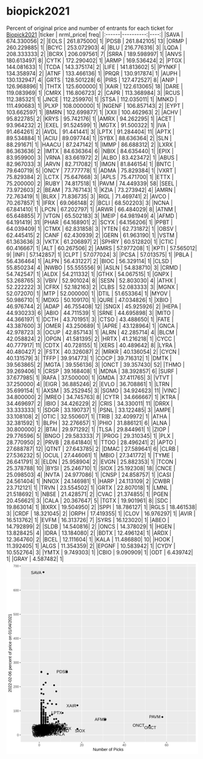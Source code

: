 # biopick2021
Percent of original price and number of entrants for each ticket for [Biopick2021](https://twitter.com/hashtag/Biopick2021)
|ticker | nrml_price| freq|
|:------|----------:|----:|
|SAVA   | 674.330056|    2|
|EOLS   | 261.875000|    1|
|PDSB   | 261.842105|   13|
|ORMP   | 260.229885|    1|
|BCYC   | 253.072903|    4|
|BLU    | 216.776316|    3|
|LQDA   | 208.333333|    2|
|BCRX   | 206.097561|    7|
|SRRA   | 189.598997|    1|
|ANVS   | 180.613497|    8|
|CYTK   | 172.290402|    1|
|ARMP   | 169.536424|    2|
|PTGX   | 144.081633|    1|
|TCDA   | 143.375174|    2|
|LIFE   | 141.813602|    5|
|PYNKF  | 134.358974|    2|
|ATNF   | 133.466136|    1|
|PRQR   | 130.917874|    1|
|AUPH   | 130.132947|    4|
|GRTS   | 128.501228|    6|
|PIRS   | 127.472527|    8|
|ANIP   | 126.968896|    1|
|THTX   | 125.600000|    1|
|XAIR   | 122.613065|   18|
|DARE   | 119.083969|    1|
|CMRX   | 116.806723|    2|
|CAPR   | 113.368984|    3|
|RCUS   | 112.385321|    1|
|JNCE   | 112.259970|    1|
|STSA   | 112.035011|    1|
|MNKD   | 111.490683|    1|
|PLXP   | 108.000000|    1|
|NGENF  | 106.857143|    2|
|EYPT   | 103.662597|    1|
|BMRN   | 102.699877|    1|
|XXII   | 100.462963|    2|
|ACHV   |  95.822785|    2|
|KRYS   |  95.742176|    1|
|AMRX   |  94.262295|    1|
|ACET   |  93.964232|    2|
|EXEL   |  91.524599|    1|
|MGTX   |  91.500322|    1|
|IVA    |  91.464261|    2|
|AVDL   |  91.441441|    3|
|LPTX   |  91.284404|   11|
|APTX   |  89.534884|    1|
|ACIU   |  89.097744|    1|
|SYBX   |  88.636364|    2|
|SLN    |  88.291671|    1|
|HAACU  |  87.247142|    1|
|IMMP   |  86.688312|    2|
|LXRX   |  86.363636|    2|
|IMTX   |  84.636364|    6|
|NBIX   |  84.635440|    1|
|EPIX   |  83.959900|    3|
|VRNA   |  83.661972|    2|
|ALBO   |  83.423472|    1|
|ABUS   |  82.967033|    3|
|ARVN   |  82.717082|    1|
|IMGN   |  81.846154|    1|
|BNTC   |  79.640719|    5|
|ONCY   |  77.777778|    1|
|ADMA   |  75.829384|    1|
|VXRT   |  75.829384|    2|
|LCTX   |  75.647668|    3|
|APLS   |  75.471700|    1|
|ETTX   |  75.200000|    2|
|RUBY   |  74.817518|    1|
|PAVM   |  74.449339|   58|
|SEEL   |  73.972603|    2|
|BEAM   |  73.767143|    1|
|KZIA   |  73.273942|    4|
|AMRN   |  72.763419|    1|
|BLRX   |  71.836735|    3|
|RIGL   |  71.469741|    2|
|AVCO   |  70.267857|    1|
|IFRX   |  69.066148|    2|
|BCLI   |  68.502203|    3|
|NCNA   |  67.841410|    1|
|LPCN   |  67.202797|    1|
|ARWR   |  66.484029|    8|
|ATNM   |  65.648855|    7|
|VTGN   |  65.502183|    3|
|MEIP   |  64.981949|    4|
|AFMD   |  64.191419|   31|
|PHAR   |  64.168901|    2|
|SCYX   |  64.156206|    1|
|PPBT   |  64.039409|    1|
|CTMX   |  62.831858|    3|
|YTEN   |  62.731872|    1|
|OBSV   |  62.445415|    2|
|CANF   |  62.430939|    2|
|GERN   |  61.963190|    1|
|VSTM   |  61.363636|    3|
|VKTX   |  61.206897|    2|
|SPHRY  |  60.512820|    1|
|CTIC   |  60.416667|    1|
|ALT    |  60.267506|    2|
|AMRS   |  57.977208|    1|
|KPTI   |  57.565012|    9|
|INFI   |  57.142857|    1|
|CLPT   |  57.077024|    3|
|PCSA   |  57.013575|    1|
|PBLA   |  56.436464|    1|
|ALPN   |  56.431227|    2|
|BIOC   |  56.329114|    1|
|CLSD   |  55.850234|    4|
|NWBO   |  55.555556|    9|
|ASLN   |  54.838710|    3|
|CRMD   |  54.742547|    1|
|ALDX   |  54.211332|    1|
|GTHX   |  54.067515|    1|
|GNPX   |  53.268765|    3|
|VBIV   |  52.901024|    8|
|SESN   |  52.803030|    4|
|ATHX   |  52.222222|    3|
|CFRX   |  52.182163|    2|
|CLBS   |  52.083333|    3|
|MGNX   |  52.072070|    1|
|MTP    |  52.000000|    1|
|DTIL   |  51.653364|    1|
|MYOV   |  50.986710|    1|
|MDXG   |  50.109170|    1|
|QURE   |  47.034826|    1|
|XBIO   |  46.976744|    2|
|ADAP   |  46.755408|   12|
|SNGX   |  45.925926|    2|
|HEPA   |  44.930233|    6|
|ABIO   |  44.711539|    1|
|SRNE   |  44.695898|    3|
|MITO   |  44.366197|    1|
|DCTH   |  43.701951|    3|
|CTSO   |  43.488650|    1|
|FATE   |  43.387600|    3|
|OMER   |  43.250689|    1|
|APRE   |  43.128964|    1|
|GNCA   |  42.978723|    3|
|OCUP   |  42.857143|    1|
|ALRN   |  42.285714|    4|
|BLCM   |  42.058824|    2|
|OPGN   |  41.581395|    2|
|HRTX   |  41.216218|    1|
|CYCC   |  40.777917|   11|
|CDTX   |  40.728155|    1|
|XERS   |  40.489642|    8|
|LYRA   |  40.480427|    2|
|FSTX   |  40.326087|    2|
|MRKR   |  40.136054|    2|
|CYCN   |  40.131579|    3|
|TFFP   |  39.914773|    1|
|COCP   |  39.716312|    1|
|DMTK   |  39.563865|    2|
|MGTA   |  39.556136|    3|
|ONCT   |  39.357430|   52|
|THMO   |  39.269406|    1|
|CRSP   |  39.168408|    1|
|MDNA   |  38.392857|    6|
|SURF   |  37.677985|    1|
|RAFA   |  37.500000|    1|
|GMDA   |  37.411765|    3|
|VTVT   |  37.250000|    4|
|EIGR   |  36.885246|    2|
|EVLO   |  36.708861|    1|
|LTRN   |  35.699154|    1|
|AXSM   |  35.252945|    3|
|SGMO   |  34.924623|   11|
|VINC   |  34.800000|    2|
|MREO   |  34.745763|    8|
|CYTR   |  34.666667|    1|
|KTRA   |  34.469697|    2|
|IBIO   |  34.426229|    2|
|CRIS   |  34.330011|   11|
|DRRX   |  33.333333|    1|
|SDGR   |  33.190737|    1|
|PSNL   |  33.122485|    3|
|AMPE   |  33.108108|    2|
|OTIC   |  32.550607|    1|
|TRIB   |  32.409972|    1|
|ATHA   |  32.381592|    1|
|BLPH   |  32.276657|    1|
|PHIO   |  31.886121|    6|
|ALNA   |  30.800000|    2|
|BTAI   |  29.971292|    1|
|TLSA   |  29.844961|    1|
|ZIOP   |  29.776596|    5|
|BNGO   |  29.583333|    7|
|PROG   |  29.310345|    1|
|PLX    |  28.770950|    2|
|PRVB   |  28.641840|    1|
|TTOO   |  28.496241|    2|
|APTO   |  27.688787|   12|
|QTNT   |  27.643785|    2|
|DMAC   |  27.589641|    6|
|CLRB   |  27.536232|    5|
|OCUL   |  27.446061|    1|
|MBIO   |  27.341772|    1|
|TYME   |  26.641791|    3|
|ELDN   |  25.958904|    2|
|EVGN   |  25.882353|    1|
|TCON   |  25.378788|   10|
|BYSI   |  25.246710|    1|
|SIOX   |  25.192308|   18|
|CNCE   |  25.098503|    4|
|NVTA   |  24.977086|    1|
|CNSP   |  24.858757|    1|
|CASI   |  24.561404|    1|
|NNOX   |  24.146981|    1|
|HARP   |  24.113109|    2|
|CWBR   |  23.712121|    1|
|TRVN   |  23.554502|    1|
|GRTX   |  22.807018|    1|
|LMNL   |  21.518692|    1|
|NBSE   |  21.428571|    2|
|CVAC   |  21.374855|    1|
|PGEN   |  20.456621|    3|
|CALA   |  20.367647|    5|
|TGTX   |  19.901961|    8|
|SDC    |  19.863014|    1|
|BXRX   |  19.504950|    2|
|SPPI   |  18.786127|    1|
|RGLS   |  18.461538|    3|
|CRDF   |  18.321045|    2|
|ORPH   |  17.419355|    1|
|CLOV   |  16.976297|    1|
|AVIR   |  16.513762|    1|
|EVFM   |  16.313726|    7|
|SYRS   |  16.123020|    1|
|ABEO   |  14.792899|    2|
|SLDB   |  14.540816|    2|
|ONCS   |  14.378029|    1|
|HGEN   |  13.828425|    4|
|IDRA   |  13.184080|    2|
|BDTX   |  12.496124|    1|
|ARDX   |  12.364760|    2|
|BCEL   |  12.111604|    1|
|KALA   |  11.486880|   10|
|HOOK   |  11.392405|    1|
|ALGS   |  11.354359|    2|
|EPGNF  |  10.583942|    1|
|CYDY   |  10.552764|    3|
|YMTX   |   9.749303|    1|
|CBIO   |   9.090909|    1|
|ODT    |   6.439742|    1|
|GRAY   |   4.587482|    1|
![retvspicks](biopicks.png?raw=true)
